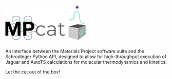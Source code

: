 # <img alt="MPcat" src="/images/logo.png" width="250">
An interface between the Materials Project software suite and the Schrodinger
Python API, designed to allow for high-throughput execution of Jaguar 
and AutoTS calculations for molecular thermodynamics and kinetics.

Let the cat out of the box!